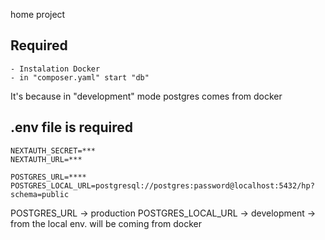home project

## Required

    - Instalation Docker
    - in "composer.yaml" start "db"

It's because in "development" mode postgres comes from docker

## .env file is required

    NEXTAUTH_SECRET=***
    NEXTAUTH_URL=***

    POSTGRES_URL=****
    POSTGRES_LOCAL_URL=postgresql://postgres:password@localhost:5432/hp?schema=public

POSTGRES_URL -> production
POSTGRES_LOCAL_URL -> development -> from the local env. will be coming from docker

